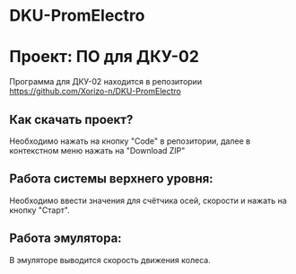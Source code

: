# DKU-PromElectro
# Проект: ПО для ДКУ-02

Программа для ДКУ-02 находится в репозитории https://github.com/Xorizo-n/DKU-PromElectro

## Как скачать проект?
Необходимо нажать на кнопку "Code" в репозитории, далее в контекстном меню нажать на "Download ZIP"

## Работа системы верхнего уровня:
Необходимо ввести значения для счётчика осей, скорости и нажать на кнопку "Старт".

## Работа эмулятора:
В эмуляторе выводится скорость движения колеса.
